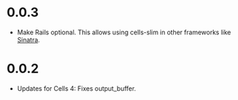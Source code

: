 # 0.0.3

* Make Rails optional. This allows using cells-slim in other frameworks like [Sinatra](https://github.com/apotonick/gemgem-sinatra).

# 0.0.2

* Updates for Cells 4: Fixes output_buffer.